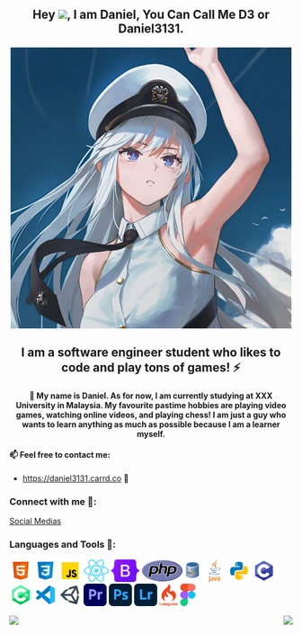## <p align="center"> Hey <img src="https://media.giphy.com/media/hvRJCLFzcasrR4ia7z/giphy.gif" height="30px">, I am Daniel, You Can Call Me D3 or Daniel3131. </p>

<p align="center"><img src="/assets/enty2022.png" align="center" height="500px"/></p>

## <p align="center"> I am a software engineer student who likes to code and play tons of games! ⚡ </p>
#### <p align="center"> 🤔 My name is Daniel. As for now, I am currently studying at XXX University in Malaysia. My favourite pastime hobbies are playing video games, watching online videos, and playing chess! I am just a guy who wants to learn anything as much as possible because I am a learner myself. </p>


#### 📫 Feel free to contact me:
- https://daniel3131.carrd.co 💬



### Connect with me 🔗:

<p align="left">
<a href="https://linktr.ee/Daniel3131" target="blank">Social Medias</a>
</p>



### Languages and Tools 🔧:

<p align="left"> 
<a href="https://en.wikipedia.org/wiki/HTML"><img src="/assets/html.svg" alt="HTML" height=40"/></a>
<a href="https://en.wikipedia.org/wiki/CSS"><img src="/assets/css.svg" alt="CSS" height="40"/></a>
<a href="https://www.javascript.com/"><img src="/assets/javascript.svg" alt="JavaScript" height="40"/></a>
<a href="https://reactjs.org/"><img src="/assets/reactjs_logo.svg" alt="ReactJS" height="40"/></a>
<a href="https://getbootstrap.com/"><img src="/assets/Bootstrap_logo.svg" alt="Bootstrap" height="40"/></a>
<a href="https://www.php.net/"><img src="/assets/php_logo.svg" alt="PHP" height="40"/></a>
<a href="https://www.mysql.com/"><img src="/assets/mysql_logo.svg" alt="MYSQL" height="40"/></a>
<a href="https://www.java.com/en/"><img src="/assets/java_logo.svg" alt="Java" height="40"/></a>
<a href="https://www.python.org/"><img src="/assets/python.svg" alt="Python" height="40"/></a>
<a href="https://en.wikipedia.org/wiki/C_(programming_language)"><img src="/assets/c programming.svg" alt="C" height="40"/></a>
<a href="https://en.wikipedia.org/wiki/C_Sharp_(programming_language)"><img src="/assets/c sharp.svg" alt="C#" height="40"/></a>
<a href="https://code.visualstudio.com/"><img src="/assets/vscode.svg" alt="Visual Studio" height="40"/></a>
<a href="https://unity.com/"><img src="/assets/unity.svg" alt="Unity" height="40"/></a>
<a href="https://www.adobe.com/my_en/products/premiere.html"><img src="/assets/premierepro_logo.svg" alt="Premiere Pro" height="40"/></a>
<a href="https://www.adobe.com/my_en/products/photoshop.html"><img src="/assets/photoshop_logo.svg" alt="Photoshop" height="40"/></a>
<a href="https://lightroom.adobe.com/"><img src="/assets/lightroom_logo.svg" alt="Lightroom" height="40"/></a>
<a href="https://codeigniter.com/"><img src="/assets/codeigniter_logo.svg" alt="Codeigniter" height="40"/></a>
<a href="https://www.figma.com/"><img src="/assets/figma_logo.svg" alt="Figma" height="40"/></a>
</p>

 <!-- Github Stats -->
<a href="https://github.com/TheDaniel3131/github-readme-stats">
  <img align=left src="https://github-readme-stats.vercel.app/api?username=Vincexodus&theme=blue-green&showicons=true&hide_border=true" width=50%/>
</a>

<!-- Most Used Languages -->
<a href="https://github.com/TheDaniel3131/github-readme-stats">
  <img align=right src="https://github-readme-stats.vercel.app/api/top-langs/?username=Vincexodus&theme=blue-green&layout=compact&hide_border=true"/>
</a>



